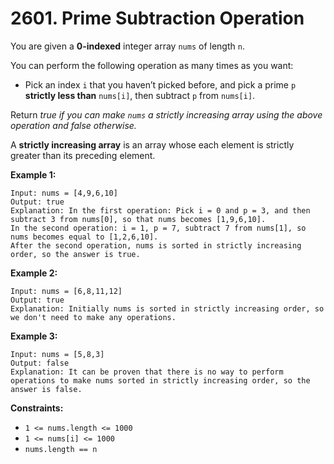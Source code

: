 # 2601. Prime Subtraction Operation

You are given a **0-indexed** integer array `nums` of length `n`.

You can perform the following operation as many times as you want:

- Pick an index `i` that you haven’t picked before, and pick a prime `p` **strictly less than** `nums[i]`, then subtract `p` from `nums[i]`.

Return *true if you can make `nums` a strictly increasing array using the above operation and false otherwise.*

A **strictly increasing array** is an array whose each element is strictly greater than its preceding element.

**Example 1:**

```()
Input: nums = [4,9,6,10]
Output: true
Explanation: In the first operation: Pick i = 0 and p = 3, and then subtract 3 from nums[0], so that nums becomes [1,9,6,10].
In the second operation: i = 1, p = 7, subtract 7 from nums[1], so nums becomes equal to [1,2,6,10].
After the second operation, nums is sorted in strictly increasing order, so the answer is true.
```

**Example 2:**

```()
Input: nums = [6,8,11,12]
Output: true
Explanation: Initially nums is sorted in strictly increasing order, so we don't need to make any operations.
```

**Example 3:**

```()
Input: nums = [5,8,3]
Output: false
Explanation: It can be proven that there is no way to perform operations to make nums sorted in strictly increasing order, so the answer is false.
```

**Constraints:**

- `1 <= nums.length <= 1000`
- `1 <= nums[i] <= 1000`
- `nums.length == n`
